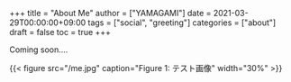 +++
title = "About Me"
author = ["YAMAGAMI"]
date = 2021-03-29T00:00:00+09:00
tags = ["social", "greeting"]
categories = ["about"]
draft = false
toc = true
+++

Coming soon....

{{< figure src="/me.jpg" caption="Figure 1: テスト画像" width="30%" >}}